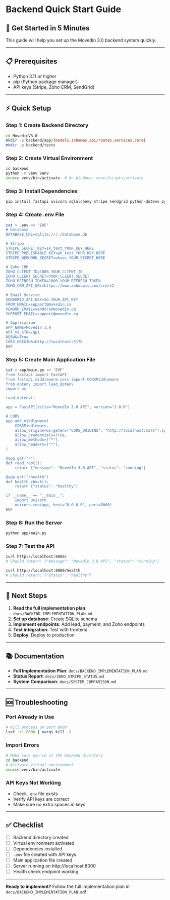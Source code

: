 # Backend Quick Start Guide

## 🚀 Get Started in 5 Minutes

This guide will help you set up the Movedin 3.0 backend system quickly.

---

## 📋 Prerequisites

- Python 3.11 or higher
- pip (Python package manager)
- API keys (Stripe, Zoho CRM, SendGrid)

---

## ⚡ Quick Setup

### **Step 1: Create Backend Directory**
```bash
cd MovedinV3.0
mkdir -p backend/app/{models,schemas,api/routes,services,core}
mkdir -p backend/tests
```

### **Step 2: Create Virtual Environment**
```bash
cd backend
python -m venv venv
source venv/bin/activate  # On Windows: venv\Scripts\activate
```

### **Step 3: Install Dependencies**
```bash
pip install fastapi uvicorn sqlalchemy stripe sendgrid python-dotenv pydantic
```

### **Step 4: Create .env File**
```bash
cat > .env << 'EOF'
# Database
DATABASE_URL=sqlite:///./database.db

# Stripe
STRIPE_SECRET_KEY=sk_test_YOUR_KEY_HERE
STRIPE_PUBLISHABLE_KEY=pk_test_YOUR_KEY_HERE
STRIPE_WEBHOOK_SECRET=whsec_YOUR_SECRET_HERE

# Zoho CRM
ZOHO_CLIENT_ID=1000.YOUR_CLIENT_ID
ZOHO_CLIENT_SECRET=YOUR_CLIENT_SECRET
ZOHO_REFRESH_TOKEN=1000.YOUR_REFRESH_TOKEN
ZOHO_CRM_API_URL=https://www.zohoapis.com/crm/v2

# Email Service
SENDGRID_API_KEY=SG.YOUR_API_KEY
FROM_EMAIL=support@movedin.ca
VENDOR_EMAIL=vendors@movedin.ca
SUPPORT_EMAIL=support@movedin.ca

# Application
APP_NAME=MovedIn 3.0
API_V1_STR=/api
DEBUG=True
CORS_ORIGINS=http://localhost:5176
EOF
```

### **Step 5: Create Main Application File**
```bash
cat > app/main.py << 'EOF'
from fastapi import FastAPI
from fastapi.middleware.cors import CORSMiddleware
from dotenv import load_dotenv
import os

load_dotenv()

app = FastAPI(title="MovedIn 3.0 API", version="1.0.0")

# CORS
app.add_middleware(
    CORSMiddleware,
    allow_origins=os.getenv("CORS_ORIGINS", "http://localhost:5176").split(","),
    allow_credentials=True,
    allow_methods=["*"],
    allow_headers=["*"],
)

@app.get("/")
def read_root():
    return {"message": "MovedIn 3.0 API", "status": "running"}

@app.get("/health")
def health_check():
    return {"status": "healthy"}

if __name__ == "__main__":
    import uvicorn
    uvicorn.run(app, host="0.0.0.0", port=8000)
EOF
```

### **Step 6: Run the Server**
```bash
python app/main.py
```

### **Step 7: Test the API**
```bash
curl http://localhost:8000/
# Should return: {"message": "MovedIn 3.0 API", "status": "running"}

curl http://localhost:8000/health
# Should return: {"status": "healthy"}
```

---

## 🎯 Next Steps

1. **Read the full implementation plan**: `docs/BACKEND_IMPLEMENTATION_PLAN.md`
2. **Set up database**: Create SQLite schema
3. **Implement endpoints**: Add lead, payment, and Zoho endpoints
4. **Test integration**: Test with frontend
5. **Deploy**: Deploy to production

---

## 📚 Documentation

- **Full Implementation Plan**: `docs/BACKEND_IMPLEMENTATION_PLAN.md`
- **Status Report**: `docs/ZOHO_STRIPE_STATUS.md`
- **System Comparison**: `docs/SYSTEM_COMPARISON.md`

---

## 🆘 Troubleshooting

### **Port Already in Use**
```bash
# Kill process on port 8000
lsof -ti:8000 | xargs kill -9
```

### **Import Errors**
```bash
# Make sure you're in the backend directory
cd backend
# Activate virtual environment
source venv/bin/activate
```

### **API Keys Not Working**
- Check `.env` file exists
- Verify API keys are correct
- Make sure no extra spaces in keys

---

## ✅ Checklist

- [ ] Backend directory created
- [ ] Virtual environment activated
- [ ] Dependencies installed
- [ ] `.env` file created with API keys
- [ ] Main application file created
- [ ] Server running on http://localhost:8000
- [ ] Health check endpoint working

---

**Ready to implement?** Follow the full implementation plan in `docs/BACKEND_IMPLEMENTATION_PLAN.md`!

